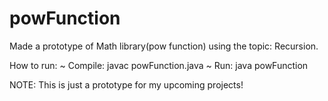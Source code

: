 # powFunction

Made a prototype of Math library(pow function) using the topic: Recursion.

How to run:
~ Compile: javac powFunction.java
~ Run: java powFunction

NOTE: This is just a prototype for my upcoming projects!

